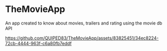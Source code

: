 # TheMovieApp
An app created to know about movies, trailers and rating using the movie db API



https://github.com/QUIPED83/TheMovieApp/assets/83825451/34ec8224-72cb-4444-963f-c6a80fb7eddf

